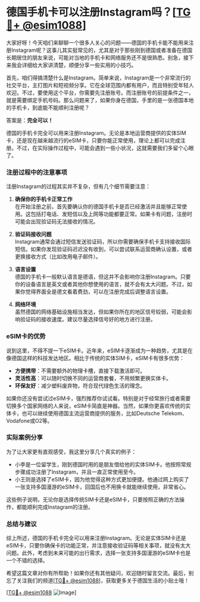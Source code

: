 # 德国手机卡可以注册Instagram吗？[[TG💪+ @esim1088](https://t.me/s/esim1088)]

大家好呀！今天咱们来聊聊一个很多人关心的问题——德国的手机卡能不能用来注册Instagram呢？这事儿其实挺常见的，尤其是对于那些刚到德国或者准备在德国长期居住的朋友来说，可能对当地的手机卡和网络服务还不是很熟悉。别急，接下来我会详细给大家讲清楚，顺便分享一些实用的小技巧。

首先，咱们得搞清楚什么是Instagram。简单来说，Instagram是一个非常流行的社交平台，主打图片和短视频分享。它在全球范围内都有用户，而且特别受年轻人欢迎。不过，要使用这个平台，你需要先注册账号。而注册账号的前提条件之一，就是需要绑定手机号码。那么问题来了，如果你身在德国，手里的是一张德国本地的手机卡，到底能不能顺利注册呢？

答案是：**完全可以！**

德国的手机卡完全可以用来注册Instagram。无论是本地运营商提供的实体SIM卡，还是现在越来越流行的eSIM卡，只要你能正常使用，理论上都可以完成注册。不过，在实际操作过程中，可能会遇到一些小状况，这就需要我们多留个心眼了。

### 注册过程中的注意事项

注册Instagram的过程其实并不复杂，但有几个细节需要注意：

1. **确保你的手机卡正常工作**  
   在开始注册之前，首先要确认你的德国手机卡是否已经激活并且能够正常使用。这包括打电话、发短信以及上网等功能都要正常。如果卡有问题，注册时可能会出现验证码无法接收的情况。

2. **验证码接收问题**  
   Instagram通常会通过短信发送验证码，所以你需要确保手机卡支持接收国际短信。如果你发现验证码迟迟没有收到，可以尝试联系运营商确认设置，或者更换接收方式（比如改用电子邮件）。

3. **语言设置**  
   德国的手机卡一般默认语言是德语，但这并不会影响你注册Instagram。只要你的设备语言是英文或者其他你想使用的语言，就不会有太大问题。不过，如果你觉得界面全是德文看着费劲，可以在注册完成后调整语言设置。

4. **网络环境**  
   虽然德国的网络基础设施相当发达，但如果你所在的地区信号较弱，可能会影响验证码的接收速度。建议尽量选择信号好的地方进行注册。

### eSIM卡的优势

说到这里，不得不提一下eSIM卡。近年来，eSIM卡逐渐成为一种趋势，尤其是在像德国这样的科技发达地区。相比于传统的实体SIM卡，eSIM卡有很多优势：

- **方便携带**：不需要额外的物理卡槽，直接下载激活即可。
- **灵活性高**：可以随时切换不同的运营商套餐，不用频繁更换实体卡。
- **环保友好**：减少塑料废弃物，符合现代绿色生活的理念。

如果你还没有尝试过eSIM卡，强烈推荐你试试看。特别是对于经常旅行或者需要切换多个国家网络的人来说，eSIM卡简直是神器。当然，如果你更喜欢传统的实体卡，也可以继续使用德国主流运营商提供的服务，比如Deutsche Telekom、Vodafone或O2等。

### 实际案例分享

为了让大家更有直观感受，我这里分享几个真实的例子：

- 小李是一位留学生，刚到德国时用的是朋友借给他的实体SIM卡。他按照常规步骤成功注册了Instagram，并且一直正常使用至今。
- 小王则是选择了eSIM卡，因为他觉得这种方式更加便捷。他通过网上购买了一张支持多国漫游的eSIM卡，回国后也不用换卡就能继续使用，非常省心。

这些例子说明，无论你是选择传统SIM卡还是eSIM卡，只要按照正确的方法操作，都能顺利完成Instagram的注册。

### 总结与建议

综上所述，德国的手机卡完全可以用来注册Instagram。无论是实体SIM卡还是eSIM卡，只要你确保卡的功能正常，并注意接收验证码等相关事项，就没有太大问题。此外，考虑到未来可能的出行需求，选择一张支持多国漫游的eSIM卡也是一个不错的选择。

希望这篇文章对你有所帮助！如果你还有其他疑问，欢迎随时留言交流。最后，别忘了关注我们的频道[[TG💪+ @esim1088](https://t.me/s/esim1088)]，获取更多关于德国生活的小贴士哦！

[[TG💪+ @esim1088](https://t.me/s/esim1088) ![Image](https://i.postimg.cc/4NQfJmqS/Snipaste-2025-05-13-00-14-12.png)]